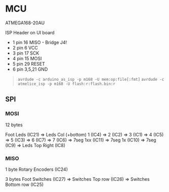 # MCU

ATMEGA168-20AU

ISP Header on UI board

- 1 pin 16 MISO - Bridge J4!
- 2 pin 6 VCC
- 3 pin 17 SCK
- 4 pin 15 MOSI
- 5 pin 29 RESET
- 6 pin 3,5,21 GND

> `avrdude -c arduino_as_isp -p m168 -U mem:op:file[:fmt]`
> `avrdude -c atmelice_isp -p m168 -U flash:r:flash.bin:r`


## SPI

### MOSI

12 bytes

Foot Leds (IC21)
=> Leds Col (+bottom) 1 (IC4) => 2 (IC2) => 3 (IC1) => 4 (IC5) => 5 (IC3) => 6 (IC7) => 7 (IC6)
=> 7seg 1xx (IC11) => 7seg 1x (IC10) => 7seg (IC9)
=> Leds Top Right (IC8)

### MISO

1 byte
Rotary Encoders (IC24)

3 bytes
Foot Switches (IC27) => Switches Top row (IC26) => Switches Bottom row (IC25)

